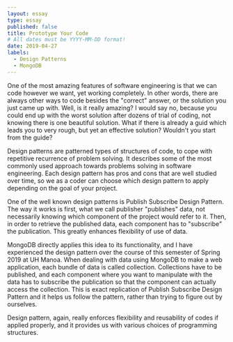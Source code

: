 ```yaml
---
layout: essay
type: essay
published: false
title: Prototype Your Code
# All dates must be YYYY-MM-DD format!
date: 2019-04-27
labels:
  - Design Patterns
  - MongoDB
---
```


One of the most amazing features of software engineering is that we can code however we want, yet working completely. In other words, there are always other ways to code besides the "correct" answer, or the solution you just came up with. Well, is it really amazing? I would say no, because you could end up with the worst solution after dozens of trial of coding, not knowing there is one beautiful solution. What if there is already a guid which leads you to very rough, but yet an effective solution? Wouldn't you start from the guide?

Design patterns are patterned types of structures of code, to cope with repetitive recurrence of problem solving. It describes some of the most commonly used approach towards problems solving in software engineering. Each design pattern has pros and cons that are well studied over time, so we as a coder can choose which design pattern to apply depending on the goal of your project. 

One of the well known design patterns is Publish Subscribe Design Pattern. The way it works is first, what we call publisher "publishes" data, not necessarily knowing which component of the project would refer to it. Then, in order to retrieve the published data, each component has to "subscribe" the publication. This greatly enhances flexibility of use of data. 

MongoDB directly applies this idea to its functionality, and I have experienced the design pattern over the course of this semester of Spring 2019 at UH Manoa. When dealing with data using MongoDB to make a web application, each bundle of data is called collection. Collections have to be published, and each component where you want to manipulate with the data has to subscribe the publication so that the component can actually access the collection. This is exact replication of Publish Subscribe Design Pattern and it helps us follow the pattern, rather than trying to figure out by ourselves.

Design pattern, again, really enforces flexibility and reusability of codes if applied properly, and it provides us with various choices of programming structures.